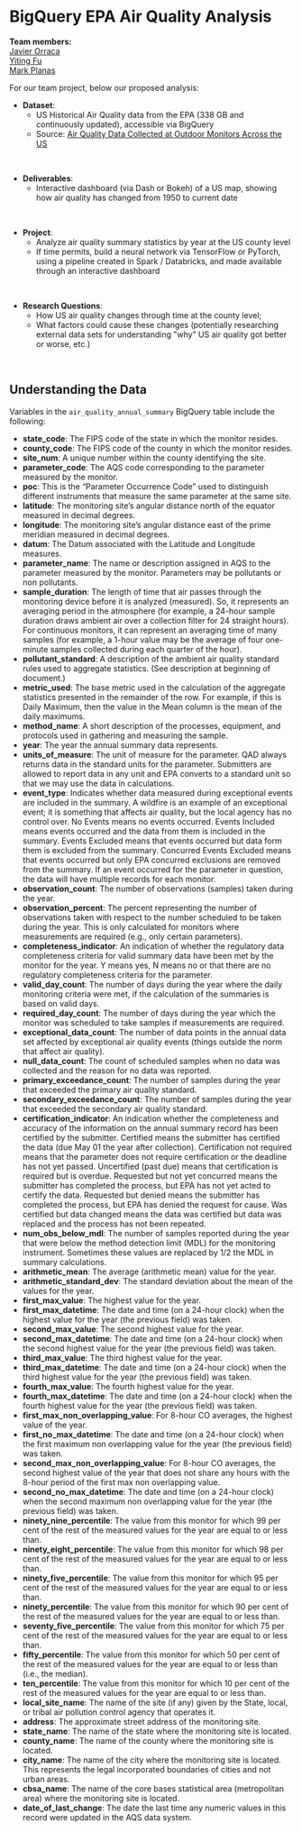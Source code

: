# BigQuery EPA Air Quality Analysis

**Team members:**
<br>[Javier Orraca](https://javorraca.github.io/Home/)
<br>[Yiting Fu](https://github.com/Yiting2018)
<br>[Mark Planas](https://github.com/markplanas)

For our team project, below our proposed analysis:

* **Dataset**:
  * US Historical Air Quality data from the EPA (338 GB and continuously updated), accessible via BigQuery
  * Source: [Air Quality Data Collected at Outdoor Monitors Across the US](https://www.kaggle.com/epa/epa-historical-air-quality)
<br>

* **Deliverables**:
  * Interactive dashboard (via Dash or Bokeh) of a US map, showing how air quality has changed from 1950 to current date
<br>

* **Project**:
  * Analyze air quality summary statistics by year at the US county level
  * If time permits, build a neural network via TensorFlow or PyTorch, using a pipeline created in Spark / Databricks, and made available through an interactive dashboard
<br>

* **Research Questions**:
  * How US air quality changes through time at the county level;
  * What factors could cause these changes (potentially researching external data sets for understanding "why" US air quality got better or worse, etc.)
<br>

## Understanding the Data

Variables in the `air_quality_annual_summary` BigQuery table include the following:

* **state_code**: The FIPS code of the state in which the monitor resides.
* **county_code**: The FIPS code of the county in which the monitor resides.
* **site_num**: A unique number within the county identifying the site.
* **parameter_code**: The AQS code corresponding to the parameter measured by the monitor.
* **poc**: This is the “Parameter Occurrence Code” used to distinguish different instruments that measure the same parameter at the same site.
* **latitude**: The monitoring site’s angular distance north of the equator measured in decimal degrees.
* **longitude**: The monitoring site’s angular distance east of the prime meridian measured in decimal degrees.
* **datum**: The Datum associated with the Latitude and Longitude measures.
* **parameter_name**: The name or description assigned in AQS to the parameter measured by the monitor. Parameters may be pollutants or non pollutants.
* **sample_duration**: The length of time that air passes through the monitoring device before it is analyzed (measured). So, it represents an averaging period in the atmosphere (for example, a 24-hour sample duration draws ambient air over a collection filter for 24 straight hours). For continuous monitors, it can represent an averaging time of many samples (for example, a 1-hour value may be the average of four one-minute samples collected during each quarter of the hour).
* **pollutant_standard**: A description of the ambient air quality standard rules used to aggregate statistics. (See description at beginning of document.)
* **metric_used**: The base metric used in the calculation of the aggregate statistics presented in the remainder of the row. For example, if this is Daily Maximum, then the value in the Mean column is the mean of the daily maximums.
* **method_name**: A short description of the processes, equipment, and protocols used in gathering and measuring the sample.
* **year**: The year the annual summary data represents.
* **units_of_measure**: The unit of measure for the parameter. QAD always returns data in the standard units for the parameter. Submitters are allowed to report data in any unit and EPA converts to a standard unit so that we may use the data in calculations.
* **event_type**: Indicates whether data measured during exceptional events are included in the summary. A wildfire is an example of an exceptional event; it is something that affects air quality, but the local agency has no control over. No Events means no events occurred. Events Included means events occurred and the data from them is included in the summary. Events Excluded means that events occurred but data form them is excluded from the summary. Concurred Events Excluded means that events occurred but only EPA concurred exclusions are removed from the summary. If an event occurred for the parameter in question, the data will have multiple records for each monitor.
* **observation_count**: The number of observations (samples) taken during the year.
* **observation_percent**: The percent representing the number of observations taken with respect to the number scheduled to be taken during the year. This is only calculated for monitors where measurements are required (e.g., only certain parameters).
* **completeness_indicator**: An indication of whether the regulatory data completeness criteria for valid summary data have been met by the monitor for the year. Y means yes, N means no or that there are no regulatory completeness criteria for the parameter.
* **valid_day_count**: The number of days during the year where the daily monitoring criteria were met, if the calculation of the summaries is based on valid days.
* **required_day_count**: The number of days during the year which the monitor was scheduled to take samples if measurements are required.
* **exceptional_data_count**: The number of data points in the annual data set affected by exceptional air quality events (things outside the norm that affect air quality).
* **null_data_count**: The count of scheduled samples when no data was collected and the reason for no data was reported.
* **primary_exceedance_count**: The number of samples during the year that exceeded the primary air quality standard.
* **secondary_exceedance_count**: The number of samples during the year that exceeded the secondary air quality standard.
* **certification_indicator**: An indication whether the completeness and accuracy of the information on the annual summary record has been certified by the submitter. Certified means the submitter has certified the data (due May 01 the year after collection). Certification not required means that the parameter does not require certification or the deadline has not yet passed. Uncertified (past due) means that certification is required but is overdue. Requested but not yet concurred means the submitter has completed the process, but EPA has not yet acted to certify the data. Requested but denied means the submitter has completed the process, but EPA has denied the request for cause. Was certified but data changed means the data was certified but data was replaced and the process has not been repeated.
* **num_obs_below_mdl**: The number of samples reported during the year that were below the method detection limit (MDL) for the monitoring instrument. Sometimes these values are replaced by 1/2 the MDL in summary calculations.
* **arithmetic_mean**: The average (arithmetic mean) value for the year.
* **arithmetic_standard_dev**: The standard deviation about the mean of the values for the year.
* **first_max_value**: The highest value for the year.
* **first_max_datetime**: The date and time (on a 24-hour clock) when the highest value for the year (the previous field) was taken.
* **second_max_value**: The second highest value for the year.
* **second_max_datetime**: The date and time (on a 24-hour clock) when the second highest value for the year (the previous field) was taken.
* **third_max_value**: The third highest value for the year.
* **third_max_datetime**: The date and time (on a 24-hour clock) when the third highest value for the year (the previous field) was taken.
* **fourth_max_value**: The fourth highest value for the year.
* **fourth_max_datetime**: The date and time (on a 24-hour clock) when the fourth highest value for the year (the previous field) was taken.
* **first_max_non_overlapping_value**: For 8-hour CO averages, the highest value of the year.
* **first_no_max_datetime**: The date and time (on a 24-hour clock) when the first maximum non overlapping value for the year (the previous field) was taken.
* **second_max_non_overlapping_value**: For 8-hour CO averages, the second highest value of the year that does not share any hours with the 8-hour period of the first max non overlapping value.
* **second_no_max_datetime**: The date and time (on a 24-hour clock) when the second maximum non overlapping value for the year (the previous field) was taken.
* **ninety_nine_percentile**: The value from this monitor for which 99 per cent of the rest of the measured values for the year are equal to or less than.
* **ninety_eight_percentile**: The value from this monitor for which 98 per cent of the rest of the measured values for the year are equal to or less than.
* **ninety_five_percentile**: The value from this monitor for which 95 per cent of the rest of the measured values for the year are equal to or less than.
* **ninety_percentile**: The value from this monitor for which 90 per cent of the rest of the measured values for the year are equal to or less than.
* **seventy_five_percentile**: The value from this monitor for which 75 per cent of the rest of the measured values for the year are equal to or less than.
* **fifty_percentile**: The value from this monitor for which 50 per cent of the rest of the measured values for the year are equal to or less than (i.e., the median).
* **ten_percentile**: The value from this monitor for which 10 per cent of the rest of the measured values for the year are equal to or less than.
* **local_site_name**: The name of the site (if any) given by the State, local, or tribal air pollution control agency that operates it.
* **address**: The approximate street address of the monitoring site.
* **state_name**: The name of the state where the monitoring site is located.
* **county_name**: The name of the county where the monitoring site is located.
* **city_name**: The name of the city where the monitoring site is located. This represents the legal incorporated boundaries of cities and not urban areas.
* **cbsa_name**: The name of the core bases statistical area (metropolitan area) where the monitoring site is located.
* **date_of_last_change**: The date the last time any numeric values in this record were updated in the AQS data system.
